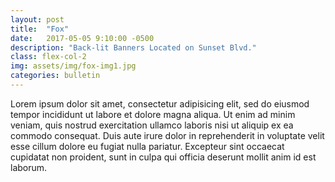 ```yaml
---
layout: post
title:  "Fox"
date:   2017-05-05 9:10:00 -0500
description: "Back-lit Banners Located on Sunset Blvd."
class: flex-col-2
img: assets/img/fox-img1.jpg
categories: bulletin
---
```

Lorem ipsum dolor sit amet, consectetur adipisicing elit, sed do eiusmod tempor incididunt ut labore et dolore magna aliqua. Ut enim ad minim veniam, quis nostrud exercitation ullamco laboris nisi ut aliquip ex ea commodo consequat. Duis aute irure dolor in reprehenderit in voluptate velit esse cillum dolore eu fugiat nulla pariatur. Excepteur sint occaecat cupidatat non proident, sunt in culpa qui officia deserunt mollit anim id est laborum.
